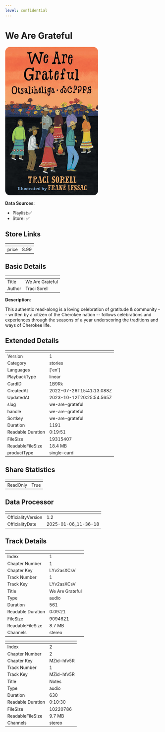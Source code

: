 ```yaml
---
level: confidential
---
```

# We Are Grateful

![card_[1B9Rk].png](../../img/cards/card_[1B9Rk].png)

**Data Sources**: 

- Playlist:✅
- Store: ✅


## Store Links

| <!-- --> | <!-- --> |
| - | - |
| price | 8.99 |


## Basic Details

| <!-- --> | <!-- --> |
| - | - |
| Title | We Are Grateful |
| Author | Traci Sorell |

**Description**:

This authentic read-along is a loving celebration of gratitude & community -- written by a citizen of the Cherokee nation  -- follows celebrations and experiences through the seasons of a year underscoring the traditions and ways of Cherokee life. 


## Extended Details

| <!-- --> | <!-- --> |
| - | - |
| Version | 1 |
| Category | stories |
| Languages | ['en'] |
| PlaybackType | linear |
| CardID | 1B9Rk |
| CreatedAt | 2022-07-26T15:41:13.088Z |
| UpdatedAt | 2023-10-12T20:25:54.565Z |
| slug | we-are-grateful |
| handle | we-are-grateful |
| Sortkey | we-are-grateful |
| Duration | 1191 |
| Readable Duration | 0:19:51 |
| FileSize | 19315407 |
| ReadableFileSize | 18.4 MB |
| productType | single-card |


## Share Statistics

| <!-- --> | <!-- --> |
| - | - |
| ReadOnly | True |


## Data Processor

| <!-- --> | <!-- --> |
| - | - |
| OfficialityVersion | 1.2
| OfficialityDate | 2025-01-06_11-36-18


## Track Details

| <!-- --> | <!-- --> |
| - | - |
| Index | 1 |
| Chapter Number | 1 |
| Chapter Key | LYv2asXCsV |
| Track Number | 1 |
| Track Key | LYv2asXCsV |
| Title | We Are Grateful |
| Type | audio |
| Duration | 561 |
| Readable Duration | 0:09:21 |
| FileSize | 9094621 |
| ReadableFileSize | 8.7 MB |
| Channels | stereo |

| <!-- --> | <!-- --> |
| - | - |
| Index | 2 |
| Chapter Number | 2 |
| Chapter Key | MZid-hfv5R |
| Track Number | 1 |
| Track Key | MZid-hfv5R |
| Title | Notes |
| Type | audio |
| Duration | 630 |
| Readable Duration | 0:10:30 |
| FileSize | 10220786 |
| ReadableFileSize | 9.7 MB |
| Channels | stereo |

